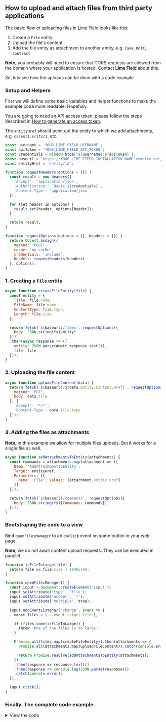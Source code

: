 ## How to upload and attach files from third party applications

The basic flow of uploading files in Lime Field looks like this:

1. Create a `File` entity
2. Upload the file's content
3. Add the file entity as attachment to another entity, e.g. `Case`, `Unit`, `Contract`

__Note__, you probably will need to ensure that CORS requests are allowed from the domain where your application is hosted. Contact __Lime Field__ about this.

So, lets see how the uploads can be done with a code example.

### Setup and Helpers

First we will define some basic variables and helper functions to make the example code more readable. Hopefully.

You are going to need an API access token, please follow the steps described in [How to generate an access token](create-api-token.md).

The `entityHref` should point out the entity to which we add attachments, e.g. `cases/1`, `units/1`, etc.

```javascript
const username = 'YOUR_LIME_FIELD_USERNAME';
const apiToken = 'YOUR_LIME_FIELD_API_TOKEN';
const credentials = window.btoa(`${username}:${apiToken}`);
const baseurl = 'https://YOUR_LIME_FIELD_INSTALLATION_NAME.remotex.net/api';
const entityHref = 'entity/id';

function requestHeaders(options = {}) {
  const result = new Headers({
    'Accept': 'application/json',
    'Authorization': `Basic ${credentials}`,
    'Content-Type': 'application/json'
  });

  for (let header in options) {
    result.set(header, options[header]);
  }

  return result;
}

function requestOptions(options = {}, headers = {}) {
  return Object.assign({
    method: 'POST',
    cache: 'no-cache',
    credentials: 'include',
    headers: requestHeaders(headers)
  }, options);
}
```

### 1. Creating a `File` entity

```javascript
async function createFileEntity(file) {
  const entity = {
    Title: file.name,
    FileName: file.name,
    ContentType: file.type,
    Length: file.size
  };

  return fetch(`${baseurl}/files`, requestOptions({
    body: JSON.stringify(entity)
  }))
  .then(async response => ({
    entity: JSON.parse(await response.text()),
    file: file
  }));
}
```

### 2. Uploading the file content

```javascript
async function uploadFileContent(data) {
  return fetch(`${baseurl}/${data.entity.Content.Href}`, requestOptions({
    method: 'PUT',
    body: data.file
  }, {
    'Accept': '*/*',
    'Content-Type': data.file.type
  }));
}
```

### 3. Adding the files as attachments

__Note__, in this example we allow for multiple files uploads. But it works for a single file as well.

```javascript
async function addAttachmentsToEntity(attachments) {
  const commands = attachments.map(attachment => ({
    Name: 'AddAttachmentToEntity',
    Target: entityHref,
    Parameters: [{
      Name: 'File', Values: [attachment.entity.Href]
    }]
  }));

  return fetch(`${baseurl}/commands`, requestOptions({
    body: JSON.stringify({Commands: commands})
  }));
}
```

### Bootstraping the code to a view

Bind `openFilesManager` to an `onclick` event on some button in your web page.

__Note__, we do not await content upload requests. They can be executed in parallel.

```javascript
function isFileToLarge(file) {
  return file && file.size > 10485760;
}

function openFilesManager() {
  const input = document.createElement('input');
  input.setAttribute('type', 'file');
  input.setAttribute('accept', '*');
  input.setAttribute('multiple', true);

  input.addEventListener('change', event => {
    const files = [...event.target.files];

    if (files.some(isFileToLarge)) {
      throw 'One of the files is to large';
    }

    Promise.all(files.map(createFileEntity)).then(attachments => {
      Promise.all(attachments.map(uploadFileContent)).catch(console.error);

      return Promise.resolve(addAttachmentsToEntity(attachments));
    })
    .then(response => response.text())
    .then(response => console.log(JSON.parse(response)))
    .catch(console.error);
  });

  input.click();
}
```

### Finally. The complete code example.

<details>
<summary>View the code</summary>

```javascript
const username = 'YOUR_LIME_FIELD_USERNAME';
const apiToken = 'YOUR_LIME_FIELD_API_TOKEN';
const credentials = window.btoa(`${username}:${apiToken}`);
const baseurl = 'https://YOUR_LIME_FIELD_INSTALLATION_NAME.remotex.net/api';
const entityHref = 'entity/id';

function requestHeaders(options = {}) {
  const result = new Headers({
    'Accept': 'application/json',
    'Authorization': `Basic ${credentials}`,
    'Content-Type': 'application/json'
  });

  for (let header in options) {
    result.set(header, options[header]);
  }

  return result;
}

function requestOptions(options = {}, headers = {}) {
  return Object.assign({
    method: 'POST',
    cache: 'no-cache',
    credentials: 'include',
    headers: requestHeaders(headers)
  }, options);
}

async function createFileEntity(file) {
  const entity = {
    Title: file.name,
    FileName: file.name,
    ContentType: file.type,
    Length: file.size
  };

  return fetch(`${baseurl}/files`, requestOptions({
    body: JSON.stringify(entity)
  }))
  .then(async response => ({
    entity: JSON.parse(await response.text()),
    file: file
  }));
}

async function uploadFileContent(data) {
  return fetch(`${baseurl}/${data.entity.Content.Href}`, requestOptions({
    method: 'PUT',
    body: data.file
  }, {
    'Accept': '*/*',
    'Content-Type': data.file.type
  }));
}

async function addAttachmentsToEntity(attachments) {
  const commands = attachments.map(attachment => ({
    Name: 'AddAttachmentToEntity',
    Target: entityHref,
    Parameters: [{
      Name: 'File', Values: [attachment.entity.Href]
    }]
  }));

  return fetch(`${baseurl}/commands`, requestOptions({
    body: JSON.stringify({Commands: commands})
  }));
}

function isFileToLarge(file) {
  return file && file.size > 10485760;
}

function openFilesManager() {
  const input = document.createElement('input');
  input.setAttribute('type', 'file');
  input.setAttribute('accept', '*');
  input.setAttribute('multiple', true);

  input.addEventListener('change', event => {
    const files = [...event.target.files];

    if (files.some(isFileToLarge)) {
      throw 'One of the files is to large';
    }

    Promise.all(files.map(createFileEntity)).then(attachments => {
      Promise.all(attachments.map(uploadFileContent)).catch(console.error);

      return Promise.resolve(addAttachmentsToEntity(attachments));
    })
    .then(response => response.text())
    .then(response => console.log(JSON.parse(response)))
    .catch(console.error);
  });

  input.click();
}
```
</details>

